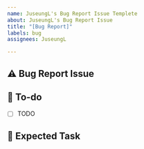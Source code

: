 ```yaml
---
name: JuseungL's Bug Report Issue Templete
about: JuseungL's Bug Report Issue
title: "[Bug Report]"
labels: bug
assignees: JuseungL

---
```


## ⚠️ Bug Report Issue
<!-- 관련 이슈에 대해 설명해주세요. -->


## 📝  To-do
<!-- 해야 할 일들을 적어주세요. -->
- [ ] TODO

## 🌿 Expected Task
<!-- 기대되는 동작 -->
